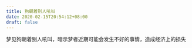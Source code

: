 ```yaml
---
title: 狗朝着别人吼叫
date: 2020-02-15T20:54:12+08:00
draft: false
---
```


梦见狗朝着别人吼叫，暗示梦者近期可能会发生不好的事情，造成经济上的损失